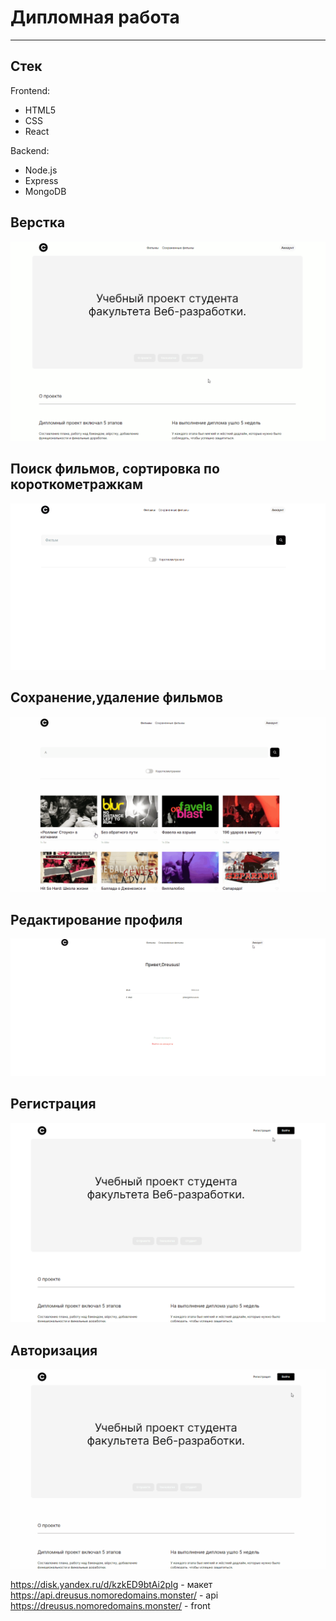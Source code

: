  # **Дипломная работа**
----
##  Стек
Frontend:  
* HTML5  
* CSS  
* React  

Backend:  
* Node.js  
* Express  
* MongoDB  

## Верстка
![](https://raw.githubusercontent.com/Dreusus/movies-explorer-frontend/main/src/images/gif/main.gif)

## Поиск фильмов, сортировка по короткометражкам
![](https://raw.githubusercontent.com/Dreusus/movies-explorer-frontend/main/src/images/gif/searchfilms.gif)

## Сохранение,удаление фильмов
![](https://raw.githubusercontent.com/Dreusus/movies-explorer-frontend/main/src/images/gif/savedelete.gif)

## Редактирование профиля
![](https://raw.githubusercontent.com/Dreusus/movies-explorer-frontend/main/src/images/gif/editprofile.gif)

## Регистрация
![](https://raw.githubusercontent.com/Dreusus/movies-explorer-frontend/main/src/images/gif/register.gif)

## Авторизация
![](https://raw.githubusercontent.com/Dreusus/movies-explorer-frontend/main/src/images/gif/authorize.gif)



https://disk.yandex.ru/d/kzkED9btAi2pIg - макет   
https://api.dreusus.nomoredomains.monster/ - api  
https://dreusus.nomoredomains.monster/ - front  